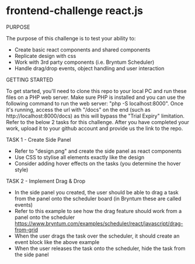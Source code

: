 # frontend-challenge react.js

PURPOSE

The purpose of this challenge is to test your ability to:
- Create basic react components and shared components
- Replicate design with css
- Work with 3rd party components (i.e. Bryntum Scheduler)
- Handle drag/drop events, object handling and user interaction


GETTING STARTED

To get started, you'll need to clone this repo to your local PC and run these files on a PHP web server. Make sure PHP is installed and you can use the following command to run the web server: "php -S localhost:8000". Once it's running, access the url with "/docs" on the end (such as http://localhost:8000/docs) as this will bypass the "Trial Expiry" limitation. Refer to the below 2 tasks for this challenge. After you have completed your work, upload it to your github account and provide us the link to the repo.


TASK 1 - Create Side Panel

- Refer to "design.png" and create the side panel as react components
- Use CSS to stylise all elements exactly like the design
- Consider adding hover effects on the tasks (you determine the hover style)


TASK 2 - Implement Drag & Drop

- In the side panel you created, the user should be able to drag a task from the panel onto the scheduler board (in Bryntum these are called events)
- Refer to this example to see how the drag feature should work from a panel onto the scheduler https://www.bryntum.com/examples/scheduler/react/javascript/drag-from-grid
- When the user drags the task over the scheduler, it should create an event block like the above example
- When the user releases the task onto the scheduler, hide the task from the side panel
